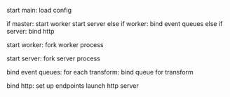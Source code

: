 start main:
  load config

  if master:
    start worker
    start server
  else if worker:
    bind event queues
  else if server:
    bind http

start worker:
  fork worker process

start server:
  fork server process

bind event queues:
  for each transform:
    bind queue for transform

bind http:
  set up endpoints
  launch http server
